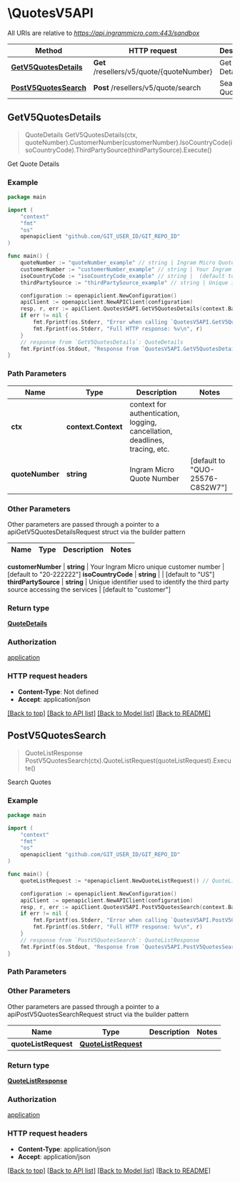 # \QuotesV5API

All URIs are relative to *https://api.ingrammicro.com:443/sandbox*

Method | HTTP request | Description
------------- | ------------- | -------------
[**GetV5QuotesDetails**](QuotesV5API.md#GetV5QuotesDetails) | **Get** /resellers/v5/quote/{quoteNumber} | Get Quote Details
[**PostV5QuotesSearch**](QuotesV5API.md#PostV5QuotesSearch) | **Post** /resellers/v5/quote/search | Search Quotes



## GetV5QuotesDetails

> QuoteDetails GetV5QuotesDetails(ctx, quoteNumber).CustomerNumber(customerNumber).IsoCountryCode(isoCountryCode).ThirdPartySource(thirdPartySource).Execute()

Get Quote Details



### Example

```go
package main

import (
	"context"
	"fmt"
	"os"
	openapiclient "github.com/GIT_USER_ID/GIT_REPO_ID"
)

func main() {
	quoteNumber := "quoteNumber_example" // string | Ingram Micro Quote Number (default to "QUO-25576-C8S2W7")
	customerNumber := "customerNumber_example" // string | Your Ingram Micro unique customer number (default to "20-222222")
	isoCountryCode := "isoCountryCode_example" // string |  (default to "US")
	thirdPartySource := "thirdPartySource_example" // string | Unique identifier used to identify the third party source accessing the services (optional) (default to "customer")

	configuration := openapiclient.NewConfiguration()
	apiClient := openapiclient.NewAPIClient(configuration)
	resp, r, err := apiClient.QuotesV5API.GetV5QuotesDetails(context.Background(), quoteNumber).CustomerNumber(customerNumber).IsoCountryCode(isoCountryCode).ThirdPartySource(thirdPartySource).Execute()
	if err != nil {
		fmt.Fprintf(os.Stderr, "Error when calling `QuotesV5API.GetV5QuotesDetails``: %v\n", err)
		fmt.Fprintf(os.Stderr, "Full HTTP response: %v\n", r)
	}
	// response from `GetV5QuotesDetails`: QuoteDetails
	fmt.Fprintf(os.Stdout, "Response from `QuotesV5API.GetV5QuotesDetails`: %v\n", resp)
}
```

### Path Parameters


Name | Type | Description  | Notes
------------- | ------------- | ------------- | -------------
**ctx** | **context.Context** | context for authentication, logging, cancellation, deadlines, tracing, etc.
**quoteNumber** | **string** | Ingram Micro Quote Number | [default to &quot;QUO-25576-C8S2W7&quot;]

### Other Parameters

Other parameters are passed through a pointer to a apiGetV5QuotesDetailsRequest struct via the builder pattern


Name | Type | Description  | Notes
------------- | ------------- | ------------- | -------------

 **customerNumber** | **string** | Your Ingram Micro unique customer number | [default to &quot;20-222222&quot;]
 **isoCountryCode** | **string** |  | [default to &quot;US&quot;]
 **thirdPartySource** | **string** | Unique identifier used to identify the third party source accessing the services | [default to &quot;customer&quot;]

### Return type

[**QuoteDetails**](QuoteDetails.md)

### Authorization

[application](../README.md#application)

### HTTP request headers

- **Content-Type**: Not defined
- **Accept**: application/json

[[Back to top]](#) [[Back to API list]](../README.md#documentation-for-api-endpoints)
[[Back to Model list]](../README.md#documentation-for-models)
[[Back to README]](../README.md)


## PostV5QuotesSearch

> QuoteListResponse PostV5QuotesSearch(ctx).QuoteListRequest(quoteListRequest).Execute()

Search Quotes



### Example

```go
package main

import (
	"context"
	"fmt"
	"os"
	openapiclient "github.com/GIT_USER_ID/GIT_REPO_ID"
)

func main() {
	quoteListRequest := *openapiclient.NewQuoteListRequest() // QuoteListRequest |  (optional)

	configuration := openapiclient.NewConfiguration()
	apiClient := openapiclient.NewAPIClient(configuration)
	resp, r, err := apiClient.QuotesV5API.PostV5QuotesSearch(context.Background()).QuoteListRequest(quoteListRequest).Execute()
	if err != nil {
		fmt.Fprintf(os.Stderr, "Error when calling `QuotesV5API.PostV5QuotesSearch``: %v\n", err)
		fmt.Fprintf(os.Stderr, "Full HTTP response: %v\n", r)
	}
	// response from `PostV5QuotesSearch`: QuoteListResponse
	fmt.Fprintf(os.Stdout, "Response from `QuotesV5API.PostV5QuotesSearch`: %v\n", resp)
}
```

### Path Parameters



### Other Parameters

Other parameters are passed through a pointer to a apiPostV5QuotesSearchRequest struct via the builder pattern


Name | Type | Description  | Notes
------------- | ------------- | ------------- | -------------
 **quoteListRequest** | [**QuoteListRequest**](QuoteListRequest.md) |  | 

### Return type

[**QuoteListResponse**](QuoteListResponse.md)

### Authorization

[application](../README.md#application)

### HTTP request headers

- **Content-Type**: application/json
- **Accept**: application/json

[[Back to top]](#) [[Back to API list]](../README.md#documentation-for-api-endpoints)
[[Back to Model list]](../README.md#documentation-for-models)
[[Back to README]](../README.md)

